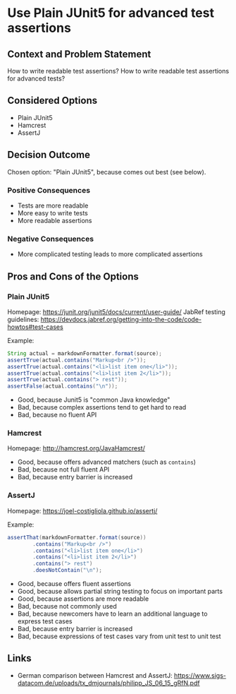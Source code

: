 # Use Plain JUnit5 for advanced test assertions

## Context and Problem Statement

How to write readable test assertions?
How to write readable test assertions for advanced tests?

## Considered Options

* Plain JUnit5
* Hamcrest
* AssertJ

## Decision Outcome

Chosen option: "Plain JUnit5", because comes out best \(see below\).

### Positive Consequences

* Tests are more readable
* More easy to write tests
* More readable assertions

### Negative Consequences

* More complicated testing leads to more complicated assertions

## Pros and Cons of the Options

### Plain JUnit5

Homepage: <https://junit.org/junit5/docs/current/user-guide/>
JabRef testing guidelines: <https://devdocs.jabref.org/getting-into-the-code/code-howtos#test-cases>

Example:

```java
String actual = markdownFormatter.format(source);
assertTrue(actual.contains("Markup<br />"));
assertTrue(actual.contains("<li>list item one</li>"));
assertTrue(actual.contains("<li>list item 2</li>"));
assertTrue(actual.contains("> rest"));
assertFalse(actual.contains("\n"));
```

* Good, because Junit5 is "common Java knowledge"
* Bad, because complex assertions tend to get hard to read
* Bad, because no fluent API

### Hamcrest

Homepage: <http://hamcrest.org/JavaHamcrest/>

* Good, because offers advanced matchers (such as `contains`)
* Bad, because not full fluent API
* Bad, because entry barrier is increased

### AssertJ

Homepage: <https://joel-costigliola.github.io/assertj/>

Example:

```java
assertThat(markdownFormatter.format(source))
        .contains("Markup<br />")
        .contains("<li>list item one</li>")
        .contains("<li>list item 2</li>")
        .contains("> rest")
        .doesNotContain("\n");
```

* Good, because offers fluent assertions
* Good, because allows partial string testing to focus on important parts
* Good, because assertions are more readable
* Bad, because not commonly used
* Bad, because newcomers have to learn an additional language to express test cases
* Bad, because entry barrier is increased
* Bad, because expressions of test cases vary from unit test to unit test

## Links

* German comparison between Hamcrest and AssertJ: <https://www.sigs-datacom.de/uploads/tx_dmjournals/philipp_JS_06_15_gRfN.pdf>
